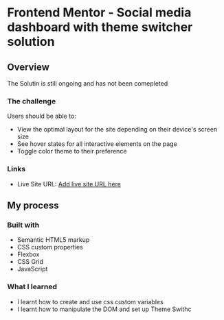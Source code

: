 # Frontend Mentor - Social media dashboard with theme switcher solution

## Overview
The Solutin is still ongoing and has not been comepleted
### The challenge

Users should be able to:

- View the optimal layout for the site depending on their device's screen size
- See hover states for all interactive elements on the page
- Toggle color theme to their preference

### Links

- Live Site URL: [Add live site URL here](https://your-live-site-url.com)

## My process

### Built with

- Semantic HTML5 markup
- CSS custom properties
- Flexbox
- CSS Grid
- JavaScript

### What I learned
* I learnt how to create and use css custom variables
* I learnt how to manipulate the DOM and set up Theme Swithc
